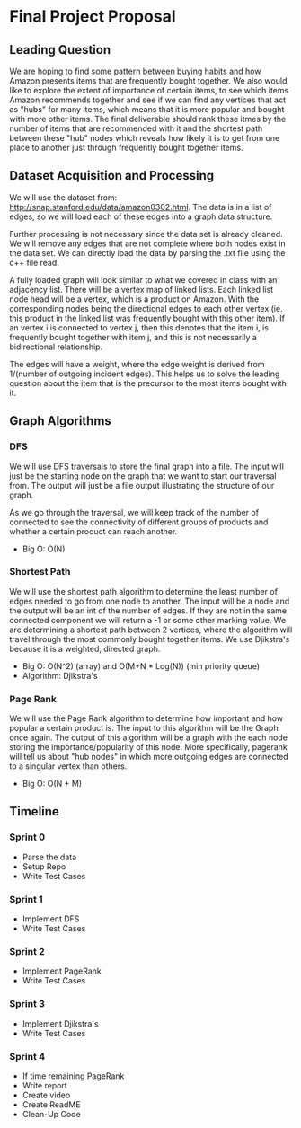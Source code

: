 # Final Project Proposal

## Leading Question
We are hoping to find some pattern between buying habits and how Amazon presents items that are frequently bought together. We also would like to explore the extent of importance of certain items, to see which items Amazon recommends together and see if we can find any vertices that act as "hubs" for many items, which means that it is more popular and bought with more other items. The final deliverable should rank these itmes by the number of items that are recommended with it and the shortest path between these "hub" nodes which reveals how likely it is to get from one place to another just through frequently bought together items. 

## Dataset Acquisition and Processing
We will use the dataset from: http://snap.stanford.edu/data/amazon0302.html. The data is in a list of edges, so we will load each of these edges into a graph data structure. 

Further processing is not necessary since the data set is already cleaned. We will remove any edges that are not complete where both nodes exist in the data set. We can directly load the data by parsing the .txt file using the c++ file read.

A fully loaded graph will look similar to what we covered in class with an adjacency list. There will be a vertex map of linked lists. Each linked list node head will be a vertex, which is a product on Amazon. With the corresponding nodes being the directional edges to each other vertex (ie. this product in the linked list was frequently bought with this other item). If an vertex i is connected to vertex j, then this denotes that the item i, is frequently bought together with item j, and this is not necessarily a bidirectional relationship. 

The edges will have a weight, where the edge weight is derived from 1/(number of outgoing incident edges). This helps us to solve the leading question about the item that is the precursor to the most items bought with it.

## Graph Algorithms
### DFS
We will use DFS traversals to store the final graph into a file. The input will just be the starting node on the graph that we want to start our traversal from. The output will just be a file output illustrating the structure of our graph. 

As we go through the traversal, we will keep track of the number of connected to see the connectivity of different groups of products and whether a certain product can reach another.

- Big O: O(N)

### Shortest Path

We will use the shortest path algorithm to determine the least number of edges needed to go from one node to another. The input will be a node and the output will be an int of the number of edges. If they are not in the same connected component we will return a -1 or some other marking value. We are determining a shortest path between 2 vertices, where the algorithm will travel through the most commonly bought together items. We use Djikstra's because it is a weighted, directed graph.

- Big O: O(N^2) (array) and O(M+N * Log(N)) (min priority queue) 
- Algorithm: Djikstra's

### Page Rank

We will use the Page Rank algorithm to determine how important and how popular a certain product is. The input to this algorithm will be the Graph once again. The output of this algorithm will be a graph with the each node storing the importance/popularity of this node. More specifically, pagerank will tell us about "hub nodes" in which more outgoing edges are connected to a singular vertex than others.

- Big O: O(N + M)

## Timeline

### Sprint 0

- Parse the data
- Setup Repo
- Write Test Cases

### Sprint 1

- Implement DFS
- Write Test Cases

### Sprint 2

- Implement PageRank
- Write Test Cases

### Sprint 3

- Implement Djikstra's
- Write Test Cases

### Sprint 4

- If time remaining PageRank
- Write report
- Create video
- Create ReadME
- Clean-Up Code
